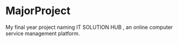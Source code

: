 # MajorProject
My final year project naming IT SOLUTION HUB , an online computer service management platform.

